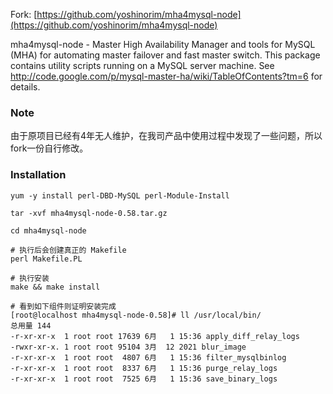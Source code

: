 Fork: [https://github.com/yoshinorim/mha4mysql-node](https://github.com/yoshinorim/mha4mysql-node)

mha4mysql-node - Master High Availability Manager and tools for MySQL (MHA) for automating master failover and fast master switch. This package contains utility scripts running on a MySQL server machine. See http://code.google.com/p/mysql-master-ha/wiki/TableOfContents?tm=6 for details.

### Note

由于原项目已经有4年无人维护，在我司产品中使用过程中发现了一些问题，所以fork一份自行修改。

### Installation

```shell
yum -y install perl-DBD-MySQL perl-Module-Install

tar -xvf mha4mysql-node-0.58.tar.gz

cd mha4mysql-node

# 执行后会创建真正的 Makefile
perl Makefile.PL

# 执行安装
make && make install 

# 看到如下组件则证明安装完成
[root@localhost mha4mysql-node-0.58]# ll /usr/local/bin/
总用量 144
-r-xr-xr-x  1 root root 17639 6月   1 15:36 apply_diff_relay_logs
-rwxr-xr-x. 1 root root 95104 3月  12 2021 blur_image
-r-xr-xr-x  1 root root  4807 6月   1 15:36 filter_mysqlbinlog
-r-xr-xr-x  1 root root  8337 6月   1 15:36 purge_relay_logs
-r-xr-xr-x  1 root root  7525 6月   1 15:36 save_binary_logs
```
